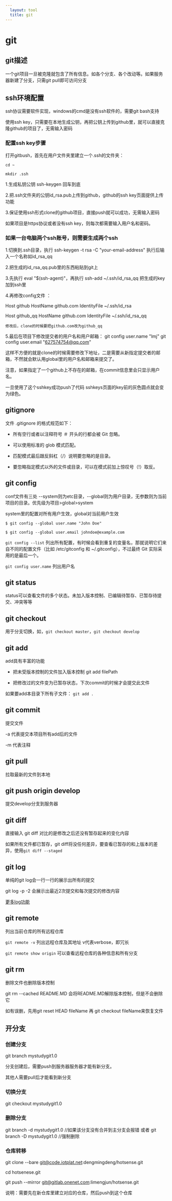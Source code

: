 ```yaml
---
  layout: tool
  title: git
---
```


# git

## git描述

一个git项目一旦被克隆就包含了所有信息。如各个分支、各个改动等。如果服务器新建了分支，只需git pull即可访问分支


## ssh环境配置

ssh协议需要软件实现，windows的cmd是没有ssh软件的，需要git bash支持

使用ssh key，只需要在本地生成公钥，再把公钥上传到github里，就可以直接克隆github的项目了，无需输入密码

### 配置ssh key步骤

打开gitbush，首先在用户文件夹里建立一个.ssh的文件夹：

`cd ~`

`mkdir .ssh`


1.生成私钥公钥 ssh-keygen   回车到底

2.把.ssh文件夹的公钥id_rsa.pub上传到github，github的ssh key页面提供上传功能

3.保证使用ssh形式clone的github项目，直接push就可以成功，无需输入密码

如果项目是https协议或者没有ssh key，则每次都需要输入用户名和密码。

### 如果一台电脑两个ssh账号，则需要生成两个ssh

1.切换到.ssh目录，执行 ssh-keygen -t rsa -C "your-email-address" 执行后输入一个名称如id_rsa_qq

2.把生成的id_rsa_qq.pub里的东西粘贴到git上

3.先执行 eval "$(ssh-agent)"，再执行 ssh-add ~/.ssh/id_rsa_qq 把生成的key加到ssh里

4.再修改config文件 ：

Host github
  HostName github.com
  IdentityFile ~/.ssh/id_rsa

Host github_qq
  HostName github.com
  IdentityFile ~/.ssh/id_rsa_qq

`修改后，clone的时候要把github.com改为github_qq`

5.最后在项目下修改提交者的用户名和用户邮箱： git config user.name "lmj"  git config user.email "627574754@qq.com"

这样不方便的就是clone的时候需要修改下地址，二是需要从新指定提交者的邮箱，不然就会默认用global里的用户名和邮箱来提交了。

注意，如果指定了一个github上不存在的邮箱，在commit信息里会只显示用户名。

一旦使用了这个sshkey成功push了代码 sshkeys页面的key前的灰色圆点就会变为绿色。


## gitignore

文件 .gitignore 的格式规范如下：

* 所有空行或者以注释符号 ＃ 开头的行都会被 Git 忽略。

* 可以使用标准的 glob 模式匹配。

* 匹配模式最后跟反斜杠（/）说明要忽略的是目录。

* 要忽略指定模式以外的文件或目录，可以在模式前加上惊叹号（!）取反。

## git config

conf文件有三处 --system则为etc目录，--global则为用户目录，无参数则为当前项目的目录。优先级为项目>global>system

system里的配置对所有用户生效，global对当前用户生效

`$ git config --global user.name "John Doe"`

`$ git config --global user.email johndoe@example.com`

`git config --list` 列出所有配置，有时候会看到重复的变量名，那就说明它们来自不同的配置文件（比如 /etc/gitconfig 和 ~/.gitconfig），不过最终 Git 实际采用的是最后一个。

`git config user.name` 列出用户名

## git status

status可以查看文件的多个状态。未加入版本控制、已编辑待暂存、已暂存待提交、冲突等等

## git checkout

用于分支切换，如，`git checkout master`，`git checkout develop`

## git add

add具有丰富的功能

* 把未受版本控制的文件加入版本控制 git add filePath

* 把修改过的文件变为已暂存状态，下次commit的时候才会提交此文件

如果要add本目录下所有子文件： `git add .`

## git commit

提交文件

-a 代表提交本项目所有add后的文件

-m 代表注释

## git pull

拉取最新的文件到本地

## git push origin develop

提交develop分支到服务器

## git diff

直接输入 git diff 对比的是修改之后还没有暂存起来的变化内容

如果所有文件都已暂存，git diff将没任何差异，要查看已暂存的和上版本的差异，使用`git diff --staged`

## git log

单纯的git log会一行一行的展示出所有的提交

git log -p -2 会展示出最近2次提交和每次提交的修改内容


[更多log功能](https://git-scm.com/book/zh/v1/Git-%E5%9F%BA%E7%A1%80-%E6%9F%A5%E7%9C%8B%E6%8F%90%E4%BA%A4%E5%8E%86%E5%8F%B2)

## git remote

列出当前仓库的所有远程仓库

`git remote -v` 列出远程仓库及其地址 v代表verbose，即冗长

`git remote show origin` 可以查看远程仓库的各种信息和所有分支

## git rm

删除文件也删除版本控制

git rm --cached README.MD 会将README.MD解除版本控制，但是不会删除它

如有误删，先用git reset HEAD fileName 再 git checkout fileName来恢复文件

## 开分支

### 创建分支

git branch mystudygit1.0

分支创建后，需要push到服务器服务器才能有新分支。

其他人需要pull后才能看到新分支

### 切换分支
git checkout mystudygit1.0

### 删除分支
git branch -d mystudygit1.0  //如果该分支没有合并到主分支会报错
或者
git branch -D mystudygit1.0   //强制删除

### 仓库转移

git clone --bare git@code.iotplat.net:dengmingdeng/hotsense.git

cd hotsenese.git

git push --mirror git@gitlab.onenet.com:limengjun/hotsense.git

说明：需要先在新仓库里建立对应的仓库，然后push到这个仓库
